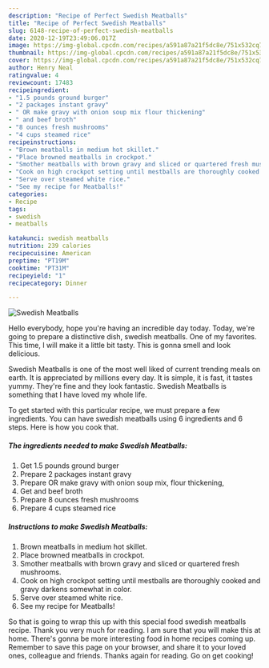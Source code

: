 ```yaml
---
description: "Recipe of Perfect Swedish Meatballs"
title: "Recipe of Perfect Swedish Meatballs"
slug: 6148-recipe-of-perfect-swedish-meatballs
date: 2020-12-19T23:49:06.017Z
image: https://img-global.cpcdn.com/recipes/a591a87a21f5dc8e/751x532cq70/swedish-meatballs-recipe-main-photo.jpg
thumbnail: https://img-global.cpcdn.com/recipes/a591a87a21f5dc8e/751x532cq70/swedish-meatballs-recipe-main-photo.jpg
cover: https://img-global.cpcdn.com/recipes/a591a87a21f5dc8e/751x532cq70/swedish-meatballs-recipe-main-photo.jpg
author: Henry Neal
ratingvalue: 4
reviewcount: 17483
recipeingredient:
- "1.5 pounds ground burger"
- "2 packages instant gravy"
- " OR make gravy with onion soup mix flour thickening"
- " and beef broth"
- "8 ounces fresh mushrooms"
- "4 cups steamed rice"
recipeinstructions:
- "Brown meatballs in medium hot skillet."
- "Place browned meatballs in crockpot."
- "Smother meatballs with brown gravy and sliced or quartered fresh mushrooms."
- "Cook on high crockpot setting until mestballs are thoroughly cooked and gravy darkens somewhat in color."
- "Serve over steamed white rice."
- "See my recipe for Meatballs!"
categories:
- Recipe
tags:
- swedish
- meatballs

katakunci: swedish meatballs 
nutrition: 239 calories
recipecuisine: American
preptime: "PT19M"
cooktime: "PT31M"
recipeyield: "1"
recipecategory: Dinner

---
```



![Swedish Meatballs](https://img-global.cpcdn.com/recipes/a591a87a21f5dc8e/751x532cq70/swedish-meatballs-recipe-main-photo.jpg)

Hello everybody, hope you're having an incredible day today. Today, we're going to prepare a distinctive dish, swedish meatballs. One of my favorites. This time, I will make it a little bit tasty. This is gonna smell and look delicious.

Swedish Meatballs is one of the most well liked of current trending meals on earth. It is appreciated by millions every day. It is simple, it is fast, it tastes yummy. They're fine and they look fantastic. Swedish Meatballs is something that I have loved my whole life.




To get started with this particular recipe, we must prepare a few ingredients. You can have swedish meatballs using 6 ingredients and 6 steps. Here is how you cook that.

<!--inarticleads1-->

##### The ingredients needed to make Swedish Meatballs:

1. Get 1.5 pounds ground burger
1. Prepare 2 packages instant gravy
1. Prepare  OR make gravy with onion soup mix, flour thickening,
1. Get  and beef broth
1. Prepare 8 ounces fresh mushrooms
1. Prepare 4 cups steamed rice




<!--inarticleads2-->

##### Instructions to make Swedish Meatballs:

1. Brown meatballs in medium hot skillet.
1. Place browned meatballs in crockpot.
1. Smother meatballs with brown gravy and sliced or quartered fresh mushrooms.
1. Cook on high crockpot setting until mestballs are thoroughly cooked and gravy darkens somewhat in color.
1. Serve over steamed white rice.
1. See my recipe for Meatballs!




So that is going to wrap this up with this special food swedish meatballs recipe. Thank you very much for reading. I am sure that you will make this at home. There's gonna be more interesting food in home recipes coming up. Remember to save this page on your browser, and share it to your loved ones, colleague and friends. Thanks again for reading. Go on get cooking!
